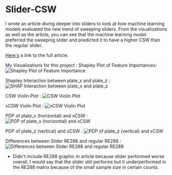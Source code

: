 # Slider-CSW
I wrote an article diving deeper into sliders to look at how machine learning models evaluated the new trend of sweeping sliders. From the visualizations as well as the article, you can see that the machine learning model preferred the sweeping slider and predicted it to have a higher CSW than the regular slider. 

[Here's](https://medium.com/@jaminkim0504/looking-into-slider-csw-b663d41b7b09) a link to the full article.

My Visualizations for this project :
Shapley Plot of Feature Importances:
![Shapley Plot of Feature Importance](https://user-images.githubusercontent.com/98504190/221609818-68ebcce6-869a-4603-b656-473b564ba2b4.png)

Shapley Interaction between plate_x and plate_z :
![SHAP Interaction between plate_x and plate_z](https://user-images.githubusercontent.com/98504190/221609909-c463ecf7-cfa0-4eed-ac07-9ea747c4efbf.png)

CSW Violin Plot :
![CSW Violin Plot](https://user-images.githubusercontent.com/98504190/221616190-ae8d5b4e-ee05-4491-a542-a27d72119b99.png)

xCSW Violin Plot :
![xCSW Violin Plot](https://user-images.githubusercontent.com/98504190/221611524-2c919f14-dcbc-488d-a7c6-d66a5915eef5.png)

PDP of plate_x (horizontal) and xCSW :
![PDP of plate_x (horizontal) and xCSW](https://user-images.githubusercontent.com/98504190/221615045-3f47c3cb-60dc-4aa5-abaa-cf05246b5792.png)

PDP of plate_z (vertical) and xCSW :
![PDP of plate_z (vertical) and xCSW](https://user-images.githubusercontent.com/98504190/221614952-5352500c-9da9-46a5-8381-2e70d12da475.png)

Differences between Slider RE288 and regular RE288 :
![Differences between Slider RE288 and regular RE288](https://user-images.githubusercontent.com/98504190/221615238-2fb56728-ee82-4b54-83fc-73fd05449444.png)

- Didn't include RE288 graphic in article because slider performed worse overall, I would say that the slider still performs but it underperformed in the RE288 matrix because of the small sample size in certain counts.
